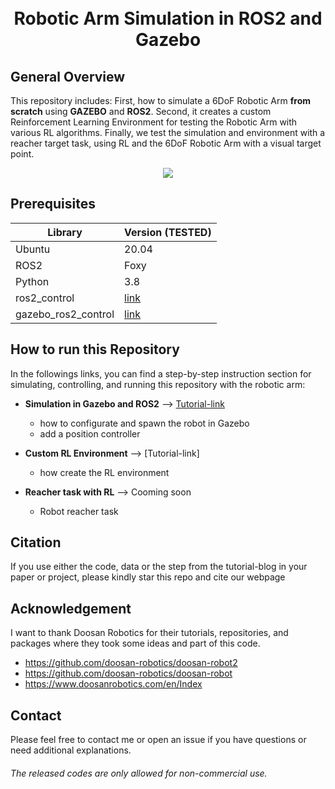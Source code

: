 <h1 align="center">
  <br>
Robotic Arm Simulation in ROS2 and Gazebo
  <br>
</h1>


## General Overview

This repository includes: First, how to simulate a 6DoF Robotic Arm **from scratch** using **GAZEBO** and **ROS2**. Second, it creates a custom Reinforcement Learning Environment for testing the Robotic Arm with various RL algorithms. Finally, we test the simulation and environment with a reacher target task, using RL and the 6DoF Robotic Arm with a visual target point.

<p align="center">
  <img src="https://github.com/dvalenciar/robotic_arm_environment/blob/main/images/doosan.gif">
</p>


## Prerequisites

|Library         | Version (TESTED) |
|----------------------|----|
| Ubuntu | 20.04|
| ROS2| Foxy|
| Python | 3.8|
| ros2_control |[link](https://github.com/ros-controls/ros2_control/tree/foxy) |
| gazebo_ros2_control | [link](https://github.com/ros-simulation/gazebo_ros2_control)|

## How to run this Repository 

In the followings links, you can find a step-by-step instruction section for simulating, controlling, and running this repository with the robotic arm:

* **Simulation in Gazebo and ROS2** --> [Tutorial-link](https://davidvalenciaredro.wixsite.com/my-site/services-7)
  - how to configurate and spawn the robot in Gazebo 
  - add a position controller
   
* **Custom RL Environment** --> [Tutorial-link]
  - how create the RL environment 

* **Reacher task with RL** --> Cooming soon
  - Robot reacher task



## Citation
If you use either the code, data or the step from the tutorial-blog in your paper or project, please kindly star this repo and cite our webpage


## Acknowledgement
I want to thank Doosan Robotics for their tutorials, repositories, and packages where they took some ideas and part of this code.

* https://github.com/doosan-robotics/doosan-robot2
* https://github.com/doosan-robotics/doosan-robot
* https://www.doosanrobotics.com/en/Index

## Contact
Please feel free to contact me or open an issue if you have questions or need additional explanations.

######  The released codes are only allowed for non-commercial use.
